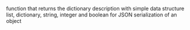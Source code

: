  function that returns the dictionary description with simple data structure list, dictionary, string, integer and boolean for JSON serialization of an object
